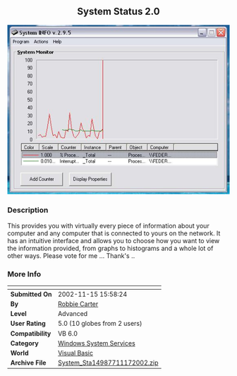 ﻿<div align="center">

## System Status 2\.0

<img src="PIC20021117542175809.JPG">
</div>

### Description

This provides you with virtually every piece of information about your computer and any computer that is connected to yours on the network. It has an intuitive interface and allows you to choose how you want to view the information provided, from graphs to histograms and a whole lot of other ways. Please vote for me ... Thank's ..
 
### More Info
 


<span>             |<span>
---                |---
**Submitted On**   |2002-11-15 15:58:24
**By**             |[Robbie  Carter](https://github.com/Planet-Source-Code/PSCIndex/blob/master/ByAuthor/robbie-carter.md)
**Level**          |Advanced
**User Rating**    |5.0 (10 globes from 2 users)
**Compatibility**  |VB 6\.0
**Category**       |[Windows System Services](https://github.com/Planet-Source-Code/PSCIndex/blob/master/ByCategory/windows-system-services__1-35.md)
**World**          |[Visual Basic](https://github.com/Planet-Source-Code/PSCIndex/blob/master/ByWorld/visual-basic.md)
**Archive File**   |[System\_Sta14987711172002\.zip](https://github.com/Planet-Source-Code/robbie-carter-system-status-2-0__1-40799/archive/master.zip)








